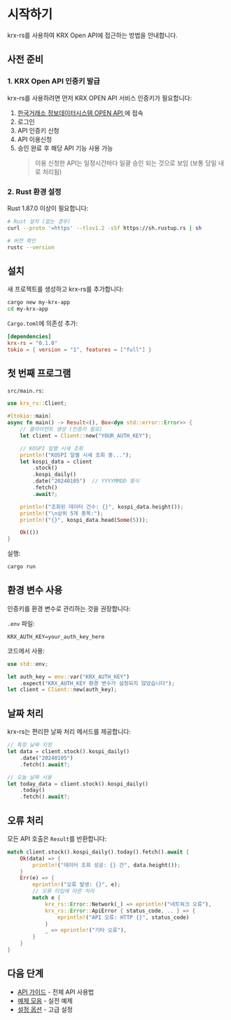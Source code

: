 # 시작하기

krx-rs를 사용하여 KRX Open API에 접근하는 방법을 안내합니다.

## 사전 준비

### 1. KRX Open API 인증키 발급

krx-rs를 사용하려면 먼저 KRX OPEN API 서비스 인증키가 필요합니다:

1. [한국거래소 정보데이터시스템 OPEN API ](https://openapi.krx.co.kr/)에 접속
2. 로그인
3. API 인증키 신청
4. API 이용신청
5. 승인 완료 후 해당 API 기능 사용 가능
   > 이용 신청한 API는 일정시간마다 일괄 승인 되는 것으로 보임 (보통 당일 내로 처리됨)

### 2. Rust 환경 설정

Rust 1.87.0 이상이 필요합니다:

```bash
# Rust 설치 (없는 경우)
curl --proto '=https' --tlsv1.2 -sSf https://sh.rustup.rs | sh

# 버전 확인
rustc --version
```

## 설치

새 프로젝트를 생성하고 krx-rs를 추가합니다:

```bash
cargo new my-krx-app
cd my-krx-app
```

`Cargo.toml`에 의존성 추가:

```toml
[dependencies]
krx-rs = "0.1.0"
tokio = { version = "1", features = ["full"] }
```

## 첫 번째 프로그램

`src/main.rs`:

```rust
use krx_rs::Client;

#[tokio::main]
async fn main() -> Result<(), Box<dyn std::error::Error>> {
    // 클라이언트 생성 (인증키 필요)
    let client = Client::new("YOUR_AUTH_KEY");

    // KOSPI 일별 시세 조회
    println!("KOSPI 일별 시세 조회 중...");
    let kospi_data = client
        .stock()
        .kospi_daily()
        .date("20240105")  // YYYYMMDD 형식
        .fetch()
        .await?;

    println!("조회된 데이터 건수: {}", kospi_data.height());
    println!("\n상위 5개 종목:");
    println!("{}", kospi_data.head(Some(5)));

    Ok(())
}
```

실행:

```bash
cargo run
```

## 환경 변수 사용

인증키를 환경 변수로 관리하는 것을 권장합니다:

`.env` 파일:

```
KRX_AUTH_KEY=your_auth_key_here
```

코드에서 사용:

```rust
use std::env;

let auth_key = env::var("KRX_AUTH_KEY")
    .expect("KRX_AUTH_KEY 환경 변수가 설정되지 않았습니다");
let client = Client::new(auth_key);
```

## 날짜 처리

krx-rs는 편리한 날짜 처리 메서드를 제공합니다:

```rust
// 특정 날짜 지정
let data = client.stock().kospi_daily()
    .date("20240105")
    .fetch().await?;

// 오늘 날짜 사용
let today_data = client.stock().kospi_daily()
    .today()
    .fetch().await?;
```

## 오류 처리

모든 API 호출은 `Result`를 반환합니다:

```rust
match client.stock().kospi_daily().today().fetch().await {
    Ok(data) => {
        println!("데이터 조회 성공: {} 건", data.height());
    }
    Err(e) => {
        eprintln!("오류 발생: {}", e);
        // 오류 타입에 따른 처리
        match e {
            krx_rs::Error::Network(_) => eprintln!("네트워크 오류"),
            krx_rs::Error::ApiError { status_code, .. } => {
                eprintln!("API 오류: HTTP {}", status_code)
            }
            _ => eprintln!("기타 오류"),
        }
    }
}
```

## 다음 단계

- [API 가이드](api-guide.md) - 전체 API 사용법
- [예제 모음](examples.md) - 실전 예제
- [설정 옵션](configuration.md) - 고급 설정
